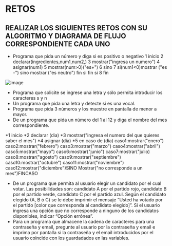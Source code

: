 # RETOS
## REALIZAR LOS SIGUIENTES RETOS CON SU ALGORITMO Y DIAGRAMA DE FLUJO CORRESPONDIENTE CADA UNO 

* Programa que pida un número y diga si es positivo o negativo
1 inicio
2 declarar(ingredientes,num1,num2,)
3 mostrar("ingresa un numero")
4 asignar(num1)
5 mostrar(num>0)("es+")
6 sino 
7 si(num1<0)mostrar ("es -")
sino mostrar ("es neutro")
fin si 
fin si 
8 fin

![image](https://user-images.githubusercontent.com/101213081/159143443-c30ecc4f-8751-4850-982e-37740b0c8818.png)

 

* Programa que solicite se ingrese una letra y sólo permita introducir los caracteres s y n
* Un programa que pida una letra y detecte si es una vocal. 
* Programa que pida 3 números y los muestre en pantalla de menor a mayor.  
* De un programa que pida un número del 1 al 12 y diga el nombre del mes correspondiente.


*1 inicio 
*2 declarar (dia)
*3 mostrar("ingresa el numero del que quieres saber el mes")
*4 asignar (dia)
*5  en caso de (dia)
caso1:mostrar("enero")
caso2:mostrar("febrero")
caso3:mostrar("marzo")
caso4:mostrar("abril")
caso5:mostrar("mayo")
caso6:mostrar("junio")
caso7:mostrar("julio)
caso8:mostrar("agosto")
caso9:mostrar("septiembre")
caso10:mostrar("octubre")
caso11:mostrar("noviembre")
caso12:mostrar("diciembre")SINO Mostrar("no corresponde a un mes")FINCASO







* De un programa que permita al usuario elegir un candidato por el cual votar. Las posibilidades son: candidato A por el partido rojo, candidato B por el partido verde, candidato C por el partido azul. Según el candidato elegido (A, B ó C) se le debe imprimir el mensaje “Usted ha votado por el partido [color que corresponda al candidato elegido]”. Si el usuario ingresa una opción que no corresponde a ninguno de los candidatos disponibles, indicar “Opción errónea”.
* Para un programa que almacene la cadena de caracteres para una contraseña y email, pregunte al usuario por la contraseña y email e imprima por pantalla si la contraseña y el email introducidos por el usuario coincide con los guardadados en las variables.
